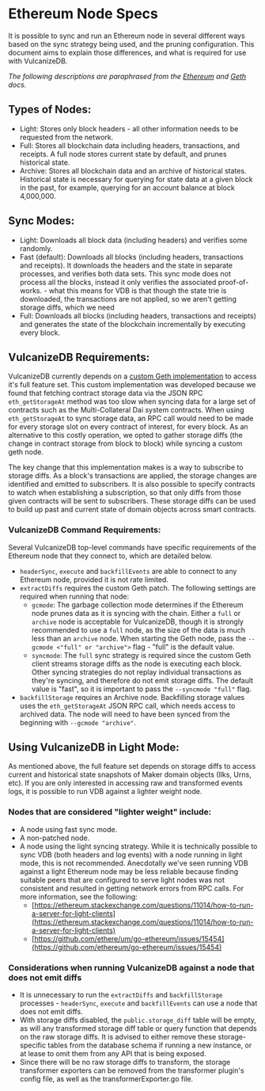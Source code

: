 # Ethereum Node Specs
It is possible to sync and run an Ethereum node in several different ways based on the sync strategy being used, and 
the pruning configuration. This document aims to explain those differences, and what is required for use with 
VulcanizeDB.

_The following descriptions are paraphrased from the [Ethereum](https://ethereum.org/en/developers/docs/nodes-and-clients)
and [Geth](https://geth.ethereum.org/docs/faq) docs._
## Types of Nodes:
- Light: Stores only block headers - all other information needs to be requested from the network.
- Full: Stores all blockchain data including headers, transactions, and receipts. A full node stores current state by
default, and prunes historical state.
- Archive: Stores all blockchain data and an archive of historical states. Historical state is necessary for querying for
state data at a given block in the past, for example, querying for an account balance at block 4,000,000.

## Sync Modes:
- Light: Downloads all block data (including headers) and verifies some randomly.
- Fast (default): Downloads all blocks (including headers, transactions and receipts). It downloads the headers and
the state in separate processes, and verifies both data sets. This sync mode does not process all the blocks, instead
 it only verifies the associated proof-of-works.
        - what this means for VDB is that though the state trie is downloaded, the transactions are not applied, so we aren't getting storage diffs, which we need
- Full: Downloads all blocks (including headers, transactions and receipts) and generates the state of the blockchain
 incrementally by executing every block.

## VulcanizeDB Requirements:
VulcanizeDB currently depends on a [custom Geth implementation](https://github.com/makerdao/go-ethereum/tree/allow-state-diff-subscription) to access it's full feature set.
This custom implementation was developed because we found that fetching contract storage data via the JSON RPC `eth_getStorageAt` method was too slow when syncing data for a large set of contracts such as the Multi-Collateral Dai system contracts. When using `eth_getStorageAt` to sync storage data, an RPC call would need to be made for every storage slot on every contract of interest, for every block. As an alternative to this costly operation, we opted to gather storage diffs (the change in contract storage from block to block) while syncing a custom geth node.

The key change that this implementation makes is a way to subscribe to storage diffs. As a block's transactions are applied, the storage changes are identified and emitted to subscribers. It is also possible to specify contracts to watch when establishing a subscription, so that only diffs from those given contracts will be sent to subscribers. These storage diffs can be used to build up past and current state of domain objects across smart contracts.

### VulcanizeDB Command Requirements:

Several VulcanizeDB top-level commands have specific requirements of the Ethereum node that they connect to, which are detailed below.
- `headerSync`, `execute` and `backfillEvents` are able to connect to any Ethereum node, provided it is not rate limited.
- `extractDiffs` requires the custom Geth patch. The following settings are required when running that node:
    - `gcmode`: The garbage collection mode determines if the Ethereum node prunes data as it is syncing with the chain. Either a `full` or `archive` node is acceptable for VulcanizeDB, though it is strongly recommended to use a `full` node, as the size of the data is much less than an `archive` node. When starting the Geth node, pass the `--gcmode <"full" or "archive">` flag - "full" is the default value.
    - `syncmode`: The `full` sync strategy is required since the custom Geth client streams storage diffs as the node is executing each block. Other syncing strategies do not replay individual transactions as they're syncing, and therefore do not emit storage diffs. The default value is "fast", so it is important to pass the `--syncmode "full"` flag.
- `backfillStorage` requires an Archive node. Backfilling storage values uses the `eth_getStorageAt` JSON RPC call, which needs access to archived data. The node will need to have been synced from the beginning with `--gcmode "archive"`.

 ## Using VulcanizeDB in Light Mode:
 As mentioned above, the full feature set depends on storage diffs to access current and historical state snapshots of Maker domain objects (Ilks, Urns, etc). If you are only interested in accessing raw and transformed events logs, it is possible to run VDB against a lighter weight node.
 
 ### Nodes that are considered "lighter weight" include:
 - A node using fast sync mode.
 - A non-patched node.
 - A node using the light syncing strategy. While it is technically possible to sync VDB (both headers and log events) with a node running in light mode, this is not recommended. Anecdotally we've seen running VDB against a light Ethereum node may be less reliable because finding suitable peers that are configured to serve light nodes was not
  consistent and resulted in getting network errors from RPC calls. For more information, see the following:
    - [https://ethereum.stackexchange.com/questions/11014/how-to-run-a-server-for-light-clients](https://ethereum.stackexchange.com/questions/11014/how-to-run-a-server-for-light-clients)
    - [https://github.com/ethere/um/go-ethereum/issues/15454](https://github.com/ethereum/go-ethereum/issues/15454)

### Considerations when running VulcanizeDB against a node that does not emit diffs
- It is unnecessary to run the `extractDiffs` and `backfillStorage` processes - `headerSync`, `execute` and `backfillEvents` can use a node that does not emit diffs.
- With storage diffs disabled, the `public.storage_diff` table will be empty, as will any transformed storage diff table or query function that depends on the raw storage diffs. It is advised to either remove these storage-specific tables from the database schema if running a new instance, or at lease to omit them from any API that is being exposed.
 - Since there will be no raw storage diffs to transform, the storage transformer exporters can be removed from the transformer plugin's config file, as well as the transformerExporter.go file.
